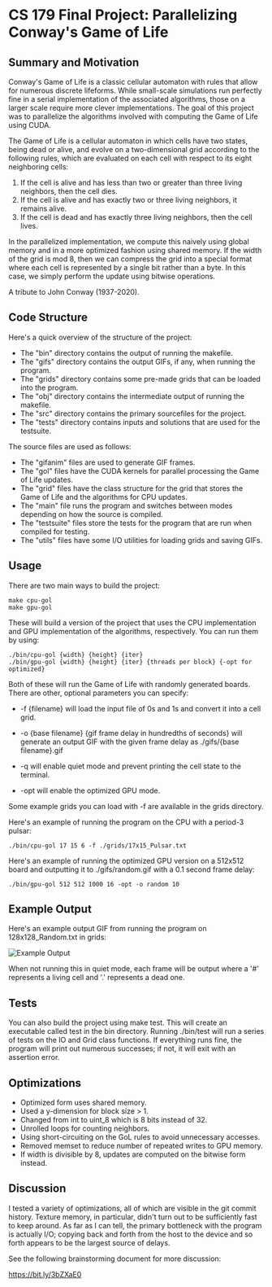 # CS 179 Final Project: Parallelizing Conway's Game of Life

## Summary and Motivation

Conway's Game of Life is a classic cellular automaton with rules that allow for numerous discrete lifeforms. While small-scale simulations run perfectly fine in a serial implementation of the associated algorithms, those on a larger scale require more clever implementations. The goal of this project was to parallelize the algorithms involved with computing the Game of Life using CUDA.

The Game of Life is a cellular automaton in which cells have two states, being dead or alive, and evolve on a two-dimensional grid according to the following rules, which are evaluated on each cell with respect to its eight neighboring cells:

1. If the cell is alive and has less than two or greater than three living neighbors, then the cell dies.
2. If the cell is alive and has exactly two or three living neighbors, it remains alive.
3. If the cell is dead and has exactly three living neighbors, then the cell lives.

In the parallelized implementation, we compute this naively using global memory and in a more optimized fashion using shared memory. If the width of the grid is mod 8, then we can compress the grid into a special format where each cell is represented by a single bit rather than a byte. In this case, we simply perform the update using bitwise operations.

A tribute to John Conway (1937-2020).

## Code Structure

Here's a quick overview of the structure of the project:

* The "bin" directory contains the output of running the makefile.
* The "gifs" directory contains the output GIFs, if any, when running the program.
* The "grids" directory contains some pre-made grids that can be loaded into the program.
* The "obj" directory contains the intermediate output of running the makefile.
* The "src" directory contains the primary sourcefiles for the project.
* The "tests" directory contains inputs and solutions that are used for the testsuite.

The source files are used as follows:

* The "gifanim" files are used to generate GIF frames.
* The "gol" files have the CUDA kernels for parallel processing the Game of Life updates.
* The "grid" files have the class structure for the grid that stores the Game of Life and the algorithms for CPU updates.
* The "main" file runs the program and switches between modes depending on how the source is compiled.
* The "testsuite" files store the tests for the program that are run when compiled for testing.
* The "utils" files have some I/O utilities for loading grids and saving GIFs.

## Usage

There are two main ways to build the project:

```
make cpu-gol
make gpu-gol
```

These will build a version of the project that uses the CPU implementation and GPU implementation of the algorithms, respectively. You can run them by using:

```
./bin/cpu-gol {width} {height} {iter}
./bin/gpu-gol {width} {height} {iter} {threads per block} {-opt for optimized}
```

Both of these will run the Game of Life with randomly generated boards. There are other, optional parameters you can specify:

* -f {filename} will load the input file of 0s and 1s and convert it into a cell grid.

* -o {base filename} {gif frame delay in hundredths of seconds} will generate an output GIF with the given frame delay as ./gifs/{base filename}.gif

* -q will enable quiet mode and prevent printing the cell state to the terminal.

* -opt will enable the optimized GPU mode.

Some example grids you can load with -f are available in the grids directory.

Here's an example of running the program on the CPU with a period-3 pulsar:

```
./bin/cpu-gol 17 15 6 -f ./grids/17x15_Pulsar.txt
````

Here's an example of running the optimized GPU version on a 512x512 board and outputting it to ./gifs/random.gif with a 0.1 second frame delay:

```
./bin/gpu-gol 512 512 1000 16 -opt -o random 10
```

## Example Output

Here's an example output GIF from running the program on 128x128_Random.txt in grids:

![Example Output](gifs/example.gif)

When not running this in quiet mode, each frame will be output where a '#' represents a living cell and '.' represents a dead one.

## Tests

You can also build the project using make test. This will create an executable called test in the bin directory. Running ./bin/test will run a series of tests on the IO and Grid class functions. If everything runs fine, the program will print out numerous successes; if not, it will exit with an assertion error.

## Optimizations

* Optimized form uses shared memory.
* Used a y-dimension for block size > 1.
* Changed from int to uint_8 which is 8 bits instead of 32.
* Unrolled loops for counting neighbors.
* Using short-circuiting on the GoL rules to avoid unnecessary accesses.
* Removed memset to reduce number of repeated writes to GPU memory.
* If width is divisible by 8, updates are computed on the bitwise form instead.

## Discussion

I tested a variety of optimizations, all of which are visible in the git commit history. Texture memory, in particular, didn't turn out to be sufficiently fast to keep around. As far as I can tell, the primary bottleneck with the program is actually I/O; copying back and forth from the host to the device and so forth appears to be the largest source of delays.

See the following brainstorming document for more discussion:

https://bit.ly/3bZXaE0